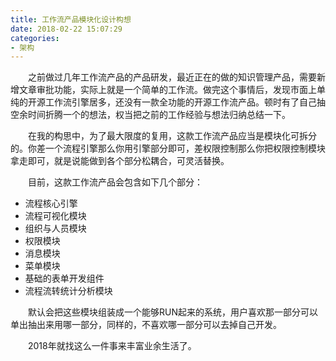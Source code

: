 ```yaml
---
title: 工作流产品模块化设计构想
date: 2018-02-22 15:07:29
categories:
- 架构
---
```


&emsp;&emsp;之前做过几年工作流产品的产品研发，最近正在的做的知识管理产品，需要新增文章审批功能，实际上就是一个简单的工作流。做完这个事情后，发现市面上单纯的开源工作流引擎居多，还没有一款全功能的开源工作流产品。顿时有了自己抽空余时间折腾一个的想法，权当把之前的工作经验与想法归纳总结一下。

&emsp;&emsp;在我的构思中，为了最大限度的复用，这款工作流产品应当是模块化可拆分的。你差一个流程引擎那么你用引擎部分即可，差权限控制那么你把权限控制模块拿走即可，就是说能做到各个部分松耦合，可灵活替换。

&emsp;&emsp;目前，这款工作流产品会包含如下几个部分：

- 流程核心引擎
- 流程可视化模块
- 组织与人员模块
- 权限模块
- 消息模块
- 菜单模块
- 基础的表单开发组件
- 流程流转统计分析模块

&emsp;&emsp;默认会把这些模块组装成一个能够RUN起来的系统，用户喜欢那一部分可以单出抽出来用哪一部分，同样的，不喜欢哪一部分可以去掉自己开发。

&emsp;&emsp;2018年就找这么一件事来丰富业余生活了。
